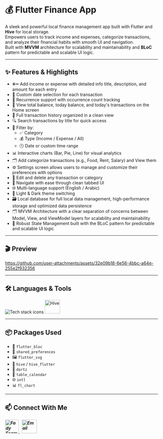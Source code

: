 # 💰 Flutter Finance App

A sleek and powerful local finance management app built with Flutter and **Hive** for local storage.  
Empowers users to track income and expenses, categorize transactions, and analyze their financial habits with smooth UI and navigation.  
Built with **MVVM** architecture for scalability and maintainability and **BLoC** pattern for predictable and scalable UI logic.

---

## ✨ Features & Highlights

- ➕➖ Add income or expense with detailed info title, description, and amount for each entry
- 📅 Custom date selection for each transaction  
- 🔁 Recurrence support with occurrence count tracking   
- 🧮 View total balance, today balance, and today's transactions on the Home screen  
- 📄 Full transaction history organized in a clean view
- 🔍 Search transactions by title for quick access
- 🧮 Filter by:
  - ✅ Category  
  - 💰 Type (Income / Expense / All)  
  - 🕒 Date or custom time range
- 📊 Interactive charts (Bar, Pie, Line) for visual analytics
- 🗂️ Add categorize transactions (e.g., Food, Rent, Salary) and View them  
- ⚙️ Settings screen allows users to manage and customize their preferences with options
- 📝 Edit and delete any transaction or category
- 🧭 Navigate with ease through clean tabbed UI  
- 🌐 Multi-language support (English / Arabic)  
- 🎨 Light & Dark theme switching
- 🗃️ Local database for full local data management, high-performance storage and optimized data persistence 
- 🗂️ MVVM Architecture with a clear separation of concerns between Model, View, and ViewModel layers for scalability and maintainability    
- 🧠 Robust State Management built with the BLoC pattern for predictable and scalable UI logic  

---

## 🎬 Preview

https://github.com/user-attachments/assets/32e09b18-6e56-4bbc-a64e-255e2f932356

---

## 🛠️ Languages & Tools
<p align="left"> 
        <img src="https://skillicons.dev/icons?i=flutter,dart,vscode,git,github" alt="Tech stack icons" />
        <img src="https://encrypted-tbn0.gstatic.com/images?q=tbn:ANd9GcTMPq4YNrCDzxfBUu7I4wlkncj7XnUgF8rl1A&s" alt="Hive" width="50" height="45" />
</p>

---

## 📦 Packages Used

- 🧠 `flutter_bloc`  
- 💾 `shared_preferences`  
- 🖼️ `flutter_svg`  
- 🐝 `hive` / `hive_flutter`  
- 🧠 `dartz`  
- 📅 `table_calendar`  
- 🌐 `intl`  
- 📊 `fl_chart`

---

## 📫 Connect With Me
<h5 align="left"> 
<a href="https://www.linkedin.com/in/fady-esam/" target="_blank"> 
  <img src="https://raw.githubusercontent.com/rahuldkjain/github-profile-readme-generator/master/src/images/icons/Social/linked-in-alt.svg" alt="Fady Esam" height="45" width="45" /> 
  </a> 
   &nbsp;
  <a href="mailto:fady.esam.0101@gmail.com" target="_blank"> 
    <img src="https://cdn-icons-png.flaticon.com/512/732/732200.png" alt="Email" height="45" width="50" /> 
</a> 
</h5>



